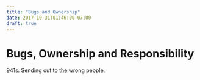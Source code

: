 ```yaml
---
title: "Bugs and Ownership"
date: 2017-10-31T01:46:00-07:00
draft: true
---
```


# Bugs, Ownership and Responsibility

941s. Sending out to the wrong people.
